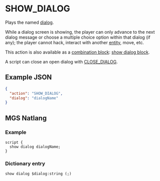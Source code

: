 # SHOW_DIALOG

Plays the named [dialog](../dialogs).

While a dialog screen is showing, the player can only advance to the next dialog message or choose a multiple choice option within that dialog (if any); the player cannot hack, interact with another [entity](../entities), move, etc.

This action is also available as a [combination block](../mgs/combination_block): [show dialog block](../mgs/dialog_block#show-dialog-block).

A script can close an open dialog with [CLOSE_DIALOG](../actions/CLOSE_DIALOG).

## Example JSON

```json
{
  "action": "SHOW_DIALOG",
  "dialog": "dialogName"
}
```

## MGS Natlang

### Example

```mgs
script {
  show dialog dialogName;
}
```

### Dictionary entry

```
show dialog $dialog:string (;)
```
